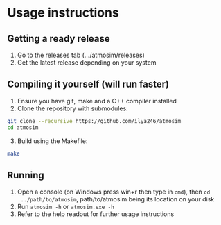 # Usage instructions

## Getting a ready release

1. Go to the releases tab (.../atmosim/releases)
2. Get the latest release depending on your system

## Compiling it yourself (will run faster)

1. Ensure you have git, make and a C++ compiler installed
2. Clone the repository with submodules:
```bash
git clone --recursive https://github.com/ilya246/atmosim
cd atmosim
```
3. Build using the Makefile:
```bash
make
```

## Running

1. Open a console (on Windows press win+r then type in `cmd`), then `cd .../path/to/atmosim`, path/to/atmosim being its location on your disk
2. Run `atmosim -h` or `atmosim.exe -h`
3. Refer to the help readout for further usage instructions
